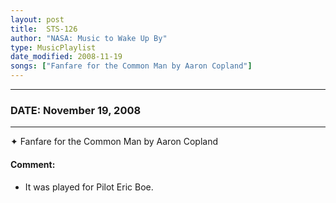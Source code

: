 ```yaml
---
layout: post
title:  STS-126
author: "NASA: Music to Wake Up By"
type: MusicPlaylist
date_modified: 2008-11-19
songs: ["Fanfare for the Common Man by Aaron Copland"]
---
```


----
### DATE: November 19, 2008
----
✦ Fanfare for the Common Man by Aaron Copland

#### Comment:
* It was played for Pilot Eric Boe.



<br/>
<center>
	<a target="_blank"
	   href="https://twitter.com/intent/tweet?hashtags=Space,NASA,Playlist,NASAWakeupCalls,SpaceProgram&text={{ page.author}}, '{{ page.songs.first }}' {{ page.title }}, {{ page.date | date: '%B %d, %Y' }}. {{ site.url }}{{ page.url }}&via=nasawakeupcalls"><i class="fab fa-twitter" alt="Tweet this page" style="font-size: 1.3em;"></i></a>
	&nbsp; 	<i class="fas fa-user-astronaut" style="font-size: 1.5em;"></i> &nbsp;
    <a type="amzn" search="'Fanfare for the Common Man by Aaron Copland'" category="popular music">
    <i class="fab fa-amazon" style="font-size: 1.3em;"></i></a>
</center>
